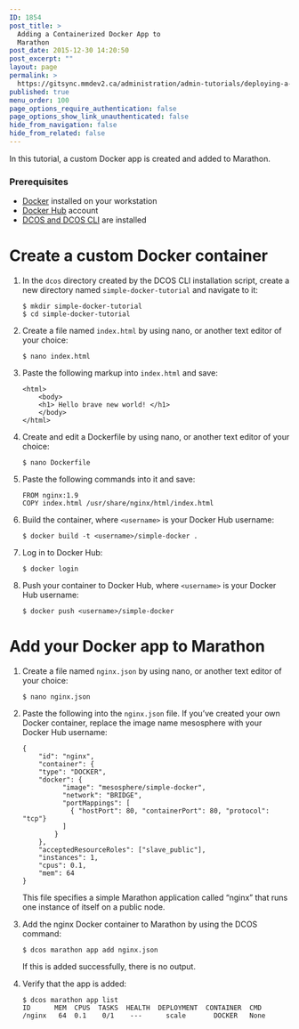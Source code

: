 ```yaml
---
ID: 1854
post_title: >
  Adding a Containerized Docker App to
  Marathon
post_date: 2015-12-30 14:20:50
post_excerpt: ""
layout: page
permalink: >
  https://gitsync.mmdev2.ca/administration/admin-tutorials/deploying-a-containerized-docker-app-on-marathon/
published: true
menu_order: 100
page_options_require_authentication: false
page_options_show_link_unauthenticated: false
hide_from_navigation: false
hide_from_related: false
---
```

In this tutorial, a custom Docker app is created and added to Marathon.

### Prerequisites

*   [Docker][1] installed on your workstation
*   [Docker Hub][2] account
*   [DCOS and DCOS CLI][3] are installed

# Create a custom Docker container

1.  In the `dcos` directory created by the DCOS CLI installation script, create a new directory named `simple-docker-tutorial` and navigate to it:
    
        $ mkdir simple-docker-tutorial
        $ cd simple-docker-tutorial
        

2.  Create a file named `index.html` by using nano, or another text editor of your choice:
    
        $ nano index.html
        

3.  Paste the following markup into `index.html` and save:
    
        <html>
            <body>
            <h1> Hello brave new world! </h1>
            </body>
        </html>
        

4.  Create and edit a Dockerfile by using nano, or another text editor of your choice:
    
        $ nano Dockerfile
        

5.  Paste the following commands into it and save:
    
        FROM nginx:1.9
        COPY index.html /usr/share/nginx/html/index.html
        

6.  Build the container, where `<username>` is your Docker Hub username:
    
        $ docker build -t <username>/simple-docker .
        

7.  Log in to Docker Hub:
    
        $ docker login
        

8.  Push your container to Docker Hub, where `<username>` is your Docker Hub username:
    
        $ docker push <username>/simple-docker
        

# Add your Docker app to Marathon

1.  Create a file named `nginx.json` by using nano, or another text editor of your choice:
    
        $ nano nginx.json
        

2.  Paste the following into the `nginx.json` file. If you’ve created your own Docker container, replace the image name mesosphere with your Docker Hub username:
    
        {
            "id": "nginx",
            "container": {
            "type": "DOCKER",
            "docker": {
                  "image": "mesosphere/simple-docker",
                  "network": "BRIDGE",
                  "portMappings": [
                    { "hostPort": 80, "containerPort": 80, "protocol": "tcp"}
                  ]
                }
            },
            "acceptedResourceRoles": ["slave_public"],
            "instances": 1,
            "cpus": 0.1,
            "mem": 64
        }
        
    
    This file specifies a simple Marathon application called “nginx” that runs one instance of itself on a public node.

3.  Add the nginx Docker container to Marathon by using the DCOS command:
    
        $ dcos marathon app add nginx.json
        
    
    If this is added successfully, there is no output.

4.  Verify that the app is added:
    
        $ dcos marathon app list
        ID      MEM  CPUS  TASKS  HEALTH  DEPLOYMENT  CONTAINER  CMD                        
        /nginx   64  0.1    0/1    ---      scale       DOCKER   None

 [1]: https://www.docker.com
 [2]: https://hub.docker.com
 [3]: ../overview/installing/